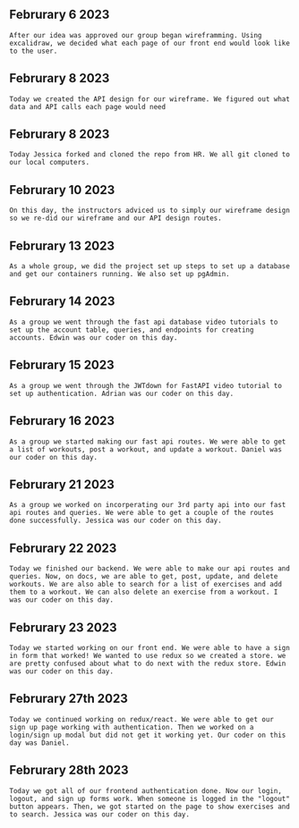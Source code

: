 ## Februrary 6 2023

    After our idea was approved our group began wireframming. Using excalidraw, we decided what each page of our front end would look like to the user.


## Februrary 8 2023

    Today we created the API design for our wireframe. We figured out what data and API calls each page would need

## Februrary 8 2023

    Today Jessica forked and cloned the repo from HR. We all git cloned to our local computers.

## Februrary 10 2023

    On this day, the instructors adviced us to simply our wireframe design so we re-did our wireframe and our API design routes.

## Februrary 13 2023

    As a whole group, we did the project set up steps to set up a database and get our containers running. We also set up pgAdmin.

## Februrary 14 2023
    As a group we went through the fast api database video tutorials to set up the account table, queries, and endpoints for creating accounts. Edwin was our coder on this day.

## Februrary 15 2023
    As a group we went through the JWTdown for FastAPI video tutorial to set up authentication. Adrian was our coder on this day.

## Februrary 16 2023
    As a group we started making our fast api routes. We were able to get a list of workouts, post a workout, and update a workout. Daniel was our coder on this day.

## Februrary 21 2023
    As a group we worked on incorperating our 3rd party api into our fast api routes and queries. We were able to get a couple of the routes done successfully. Jessica was our coder on this day.

## Februrary 22 2023
    Today we finished our backend. We were able to make our api routes and queries. Now, on docs, we are able to get, post, update, and delete workouts. We are also able to search for a list of exercises and add them to a workout. We can also delete an exercise from a workout. I was our coder on this day.

## Februrary 23 2023
    Today we started working on our front end. We were able to have a sign in form that worked! We wanted to use redux so we created a store. we are pretty confused about what to do next with the redux store. Edwin was our coder on this day.

## Februrary 27th 2023
    Today we continued working on redux/react. We were able to get our sign up page working with authentication. Then we worked on a login/sign up modal but did not get it working yet. Our coder on this day was Daniel.

## Februrary 28th 2023
    Today we got all of our frontend authentication done. Now our login, logout, and sign up forms work. When someone is logged in the "logout" button appears. Then, we got started on the page to show exercises and to search. Jessica was our coder on this day. 

